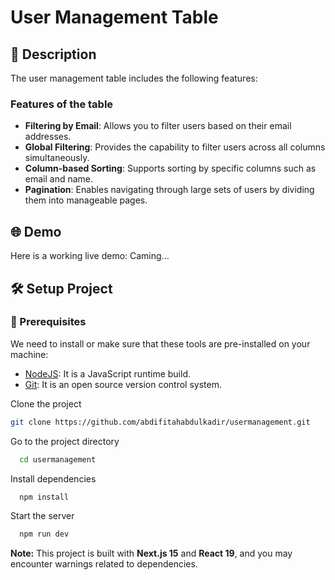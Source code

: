 
# User Management Table

## 📝 Description
The user management table includes the following features:
### Features of the table

- **Filtering by Email**: Allows you to filter users based on their email addresses.
- **Global Filtering**: Provides the capability to filter users across all columns simultaneously.
- **Column-based Sorting**: Supports sorting by specific columns such as email and name.
- **Pagination**: Enables navigating through large sets of users by dividing them into manageable pages.


## 🌐 Demo
Here is a working live demo: Caming...

## 🛠️ Setup Project
### 🍴 Prerequisites

We need to install or make sure that these tools are pre-installed on your machine:

- [NodeJS](https://nodejs.org/en/download/): It is a JavaScript runtime build. 
- [Git](https://git-scm.com/downloads): It is an open source version control system. 


Clone the project

```bash
git clone https://github.com/abdifitahabdulkadir/usermanagement.git
```

Go to the project directory

```bash
  cd usermanagement
```

Install dependencies

```bash
  npm install
```

Start the server

```bash
  npm run dev
```
 **Note:** This project is built with **Next.js 15** and **React 19**, and you may encounter warnings related to dependencies.

